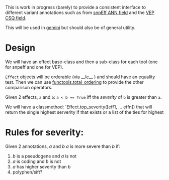 
This is work in progress (barely) to provide a consistent interface to
different variant annotations such as from [snpEff ANN field](http://snpeff.sourceforge.net/) and the [VEP CSQ field](http://www.ensembl.org/info/docs/tools/vep/index.html).

This will be used in [gemini](http://gemini.rtfd.org/) but should also be of
general utility.

Design
======

We will have an effect base-class and then a sub-class for each tool (one
for snpeff and one for VEP).

`Effect` objects will be orderable (via \_\_le\_\_ ) and should have an equality test.  Then we can use [functools.total_ordering](https://docs.python.org/2/library/functools.html#functools.total_ordering) to provide the other comparison operators.

Given 2 effects, `a` and `b`: `a < b == True` iff the *severity* of `b` is greater than `a`.

We will have a classmethod: `Effect.top_severity([eff1, ... effn]) that will return the single highest serverity if that exists or
a list of the ties for highest

Rules for severity:
===================

Given 2 annotations, *a* and *b*
*a* is more severe than *b* if:

1. *b* is a pseudogene and *a* is not
2. *a* is coding and *b* is not
3. *a* has higher severity than *b*
4. polyphen/sift?
